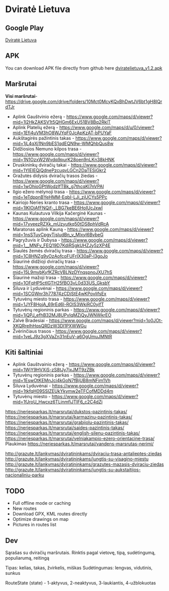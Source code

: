 # Dviratė Lietuva

## Google Play

[Dviratė Lietuva](https://play.google.com/store/apps/details?id=com.youstinus.dviratelietuva)

## APK

You can download APK file directly from github here [dviratelietuva_v1.2.apk](https://github.com/youstinus/dvirate-lietuva/releases/download/v1.2/dviratelietuva_v1.2.apk)

## Maršrutai

**Visi maršrutai**- https://drive.google.com/drive/folders/10Mct0McyKQxBhDwtJV6bt1gH8IQrdTJr

- Aplink Gauštvinio ežerą - https://www.google.com/maps/d/viewer?mid=1l2HkZAKSV1t5QHGm6ExU51BV8Bq2RklT
- Aplink Platelių ežerą - https://www.google.com/maps/d/u/0/viewer?mid=1Efi4uVM3hO8WJYqF0JcApKzAT-bPUYaF
- Aukštagirės pažintinis takas - https://www.google.com/maps/d/viewer?mid=1jL4qXj1Nn9bES1qdEQN9w-WMQhbQus8w
- Didžiosios Nemuno kilpos trasa - https://www.google.com/maps/d/viewer?mid=1N1OzxW2Wvdq9purK28oen9nLKn38kHNK
- Druskininkų dviračių takai - https://www.google.com/maps/d/viewer?mid=1YIEIEQjQdnePzcuqvLGCn2DaTESiGkr2
- Gražutės didysis dviračių trasos žiedas - https://www.google.com/maps/d/viewer?mid=1wOhioGPtWodzIfTBk_g7thcqKl7nVPAI
- Ilgio ežero mėlynoji trasa - https://www.google.com/maps/d/viewer?mid=1eTdppnBYeHMM-EqbI-LJi_ziUCYs5PPc
- Kairiojo Neries kranto trasa - https://www.google.com/maps/d/viewer?mid=1lKIOjAfFNQif-_LBG7keBE6HoIUcJxwI
- Kaunas Kulautuva Vilkija Kačerginė Kaunas - https://www.google.com/maps/d/viewer?mid=17yveezRZXk_mUzyutkq50tDS8phVdRcA
- Maratonas aplink Kauną - https://www.google.com/maps/d/viewer?mid=1nsSTuyCpgyTjsludBn_y_MlxyI6BvbeG
- Pagryžuvis ir Dubysa - https://www.google.com/maps/d/viewer?mid=1__MNFv_FEQ19D7KdiRSgkUHZJy5zXP4E
- Šiaulės žemės dviračių trasa - https://www.google.com/maps/d/viewer?mid=1C8HNZg9yOzAofcoFUFrIX30aP-l3goJo
- Šiaurinė didžioji dviračių trasa - https://www.google.com/maps/d/viewer?mid=15L9mybKyfKZRcVBLNzDYnqspnoJXU7hS
- Šiaurinė mažoji trasa - https://www.google.com/maps/d/viewer?mid=1OFqHP5ctIGTH25fBO3vL0d33US_GksbY
- Šiluva ir Lyduvėnai - https://www.google.com/maps/d/viewer?mid=1SCGWnr3h77874zCDjStE4wKPovlifsEx
- Tytuvėnų miesto trasa - https://www.google.com/maps/d/viewer?mid=1JYF8HojA_69rEd6l-ROlS3WkiRC0yifT
- Tytuvėnų regioninis parkas - https://www.google.com/maps/d/viewer?mid=1iQPJ_efhB32MJ8UPvIqMZjQyJWNWkrEO
- Zalvė Bradesiai - https://www.google.com/maps/d/viewer?mid=1o0JOt-XKQRrelhHqsQRDzW3Dl1PXWWGu
- Žvėrinčiaus trasos - https://www.google.com/maps/d/viewer?mid=1veLJ9z3gXVaZn31nEuV-a6OgUmuJMNtR

## Kiti šaltiniai

- Aplink Gauštvainio ežerą - https://www.google.com/maps/d/viewer?mid=1WjY9HVXiS-zS8tJy7jxJMT9zZBk
- Tytuvėnų regioninis parkas - https://www.google.com/maps/d/viewer?mid=1EswOtKEMnJci4kGoN7fBjUB8mNFim1Vh
- Šiluva Lyduvėnai - https://www.google.com/maps/d/viewer?mid=1tkfqH09SSIZEUkYkymw2eTFCofMDDd4m
- Tytuvėnų miesto - https://www.google.com/maps/d/viewer?mid=1fJroU_Hwcxz6TLjnmfiJTIF6_c2C4dZi

https://neriesparkas.lt/marsrutai/dukstos-pazintinis-takas/
https://neriesparkas.lt/marsrutai/karmazinu-pazintinis-takas/
https://neriesparkas.lt/marsrutai/grabijolu-pazintinis-takas/
https://neriesparkas.lt/marsrutai/saides-pazintinis-takas/
https://neriesparkas.lt/marsrutai/english-silenu-pazintinis-takas/
https://neriesparkas.lt/marsrutai/velniakampio-ezero-orientacine-trasa/
Plaukimas https://neriesparkas.lt/marsrutai/vandens-marsrutas-nerimi/

http://grazute.lt/lankymas/dviratininkams/dviraciu-trasa-antalieptes-ziedas
http://grazute.lt/lankymas/dviratininkams/jungtis-su-visagino-miestu
http://grazute.lt/lankymas/dviratininkams/grazutes-mazasis-dviraciu-ziedas
http://grazute.lt/lankymas/dviratininkams/jungtis-su-aukstaitijos-nacionaliniu-parku

## TODO

- Full offline mode or caching
- New routes
- Download GPX, KML routes directly
- Optimize drawings on map
- Pictures in routes list

## Dev

Sąrašas su dviračių maršrutais.
Rinktis pagal vietovę, tipą, sudėtingumą, populiarumą, reitingą

Tipas: kelias, takas, žvirkelis, miškas 
Sudėtingumas: lengvas, vidutinis, sunkus

RouteState (state) - 1-aktyvus, 2-neaktyvus, 3-laukiantis, 4-užblokuotas
